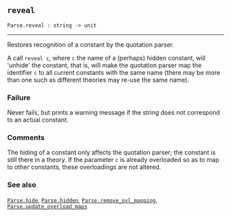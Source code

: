 ## `reveal`

``` hol4
Parse.reveal : string -> unit
```

------------------------------------------------------------------------

Restores recognition of a constant by the quotation parser.

A call `reveal c`, where `c` the name of a (perhaps) hidden constant,
will 'unhide' the constant, that is, will make the quotation parser map
the identifier `c` to all current constants with the same name (there
may be more than one such as different theories may re-use the same
name).

### Failure

Never fails, but prints a warning message if the string does not
correspond to an actual constant.

### Comments

The hiding of a constant only affects the quotation parser; the constant
is still there in a theory. If the parameter `c` is already overloaded
so as to map to other constants, these overloadings are not altered.

### See also

[`Parse.hide`](#Parse.hide), [`Parse.hidden`](#Parse.hidden),
[`Parse.remove_ovl_mapping`](#Parse.remove_ovl_mapping),
[`Parse.update_overload_maps`](#Parse.update_overload_maps)
